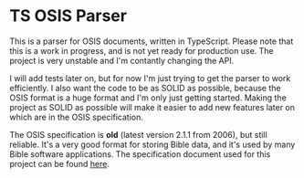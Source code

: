 # TS OSIS Parser

This is a parser for OSIS documents, written in TypeScript. Please note that this is a work in progress, and is not yet ready for production use.
The project is very unstable and I'm contantly changing the API.

I will add tests later on, but for now I'm just trying to get the parser to work efficiently. I also want the code to be as SOLID as possible, because the OSIS format is a huge format and I'm only just getting started.
Making the project as SOLID as possible will make it easier to add new features later on which are in the OSIS specification.

The OSIS specification is **old** (latest version 2.1.1 from 2006), but still reliable. It's a very good format for storing Bible data, and it's used by many Bible software applications.
The specification document used for this project can be found [here](http://crosswire.org/osis/OSIS%202.1.1%20User%20Manual%2006March2006.pdf).
